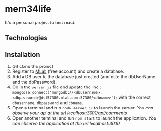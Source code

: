 # mern34life
It's a personal project to test react.

## Technologies


## Installation
1. Git clone the project
2. Register to [MLab](https://mlab.com/) (free account) and create a database.
3. Add a DB user to the database just created (and note the dbUserName and the dbPassword).
4. Go in the `server.js` file and update the line : `mongoose.connect('mongodb://<dbusername>:<dbpassword>@ds157380.mlab.com:57380/<dbname>');` with the correct `dbusername`, `dbpassword` and `dbname`.
5. Open a terminal and run `node server.js` to launch the server. *You can observe your api at the url localhost:3001/api/comments*
6. Open another terminal and run `npm start` to launch the application. *You can observe the application at the url localhost:3000*

